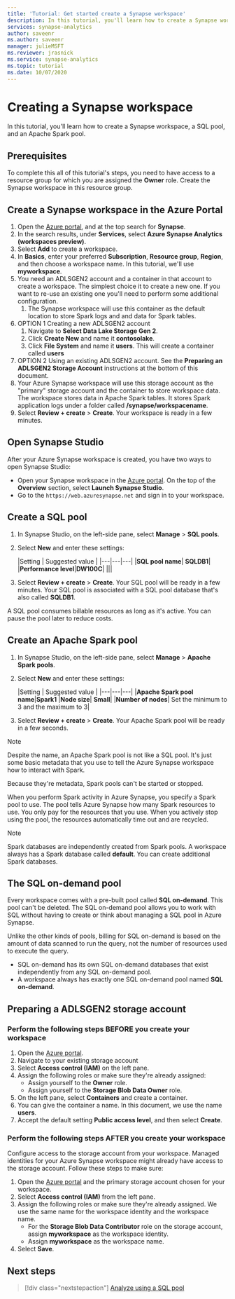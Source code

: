 ```yaml
---
title: 'Tutorial: Get started create a Synapse workspace' 
description: In this tutorial, you'll learn how to create a Synapse workspace, a SQL pool, and an Apache Spark pool.
services: synapse-analytics
author: saveenr
ms.author: saveenr
manager: julieMSFT
ms.reviewer: jrasnick
ms.service: synapse-analytics
ms.topic: tutorial
ms.date: 10/07/2020 
---
```


# Creating a Synapse workspace

In this tutorial, you'll learn how to create a Synapse workspace, a SQL pool, and an Apache Spark pool. 

## Prerequisites

To complete this all of this tutorial's steps, you need to have access to a resource group for which you are assigned the **Owner** role. Create the Synapse workspace in this resource group.

## Create a Synapse workspace in the Azure Portal

1. Open the [Azure portal](https://portal.azure.com), and at the top search for **Synapse**.
1. In the search results, under **Services**, select **Azure Synapse Analytics (workspaces preview)**.
1. Select **Add** to create a workspace.
1. In **Basics**, enter your preferred **Subscription**, **Resource group**, **Region**, and then choose a workspace name. In this tutorial, we'll use **myworkspace**.
1. You need an ADLSGEN2 account and a container in that account to create a workspace. The simplest choice it to create a new one. If you want to re-use an existing one you'll need to perform some additional configuration. 
    1. The Synapse workspace will use this container as the default location to store Spark logs and and data for Spark tables.
1. OPTION 1 Creating a new ADLSGEN2 account 
    1. Navigate to **Select Data Lake Storage Gen 2**. 
    1. Click **Create New** and name it **contosolake**.
    1. Click **File System** and name it **users**. This will create a container called **users**
1. OPTION 2 Using an existing ADLSGEN2 account. See the **Preparing an ADLSGEN2 Storage Account** instructions at the bottom of this document.
1. Your Azure Synapse workspace will use this storage account as the "primary" storage account and the container to store workspace data. The workspace stores data in Apache Spark tables. It stores Spark application logs under a folder called **/synapse/workspacename**.
1. Select **Review + create** > **Create**. Your workspace is ready in a few minutes.

## Open Synapse Studio

After your Azure Synapse workspace is created, you have two ways to open Synapse Studio:

* Open your Synapse workspace in the [Azure portal](https://portal.azure.com). On the top of the **Overview** section, select **Launch Synapse Studio**.
* Go to the `https://web.azuresynapse.net` and sign in to your workspace.

## Create a SQL pool

1. In Synapse Studio, on the left-side pane, select **Manage** > **SQL pools**.
1. Select **New** and enter these settings:

    |Setting | Suggested value | 
    |---|---|---|
    |**SQL pool name**| **SQLDB1**|
    |**Performance level**|**DW100C**|
    |||

1. Select **Review + create** > **Create**. Your SQL pool will be ready in a few minutes. Your SQL pool is associated with a SQL pool database that's also called **SQLDB1**.

A SQL pool consumes billable resources as long as it's active. You can pause the pool later to reduce costs.

## Create an Apache Spark pool

1. In Synapse Studio, on the left-side pane, select **Manage** > **Apache Spark pools**.
1. Select **New** and enter these settings:

    |Setting | Suggested value | 
    |---|---|---|
    |**Apache Spark pool name**|**Spark1**
    |**Node size**| **Small**|
    |**Number of nodes**| Set the minimum to 3 and the maximum to 3|

1. Select **Review + create** > **Create**. Your Apache Spark pool will be ready in a few seconds.

> [!NOTE]
> Despite the name, an Apache Spark pool is not like a SQL pool. It's just some basic metadata that you use to tell the Azure Synapse workspace how to interact with Spark.

Because they're metadata, Spark pools can't be started or stopped.

When you perform Spark activity in Azure Synapse, you specify a Spark pool to use. The pool tells Azure Synapse how many Spark resources to use. You only pay for the resources that you use. When you actively stop using the pool, the resources automatically time out and are recycled.

> [!NOTE]
> Spark databases are independently created from Spark pools. A workspace always has a Spark database called **default**. You can create additional Spark databases.

## The SQL on-demand pool

Every workspace comes with a pre-built pool called **SQL on-demand**. This pool can't be deleted. The SQL on-demand pool allows you to work with SQL without having to create or think about managing a SQL pool in Azure Synapse.

Unlike the other kinds of pools, billing for SQL on-demand is based on the amount of data scanned to run the query, not the number of resources used to execute the query.

* SQL on-demand has its own SQL on-demand databases that exist independently from any SQL on-demand pool.
* A workspace always has exactly one SQL on-demand pool named **SQL on-demand**.

## Preparing a ADLSGEN2 storage account

### Perform the following steps BEFORE you create your workspace

1. Open the [Azure portal](https://portal.azure.com).
1. Navigate to your existing storage account
1. Select **Access control (IAM)** on the left pane. 
1. Assign the following roles or make sure they're already assigned:
    * Assign yourself to the **Owner** role.
    * Assign yourself to the **Storage Blob Data Owner** role.
1. On the left pane, select **Containers** and create a container.
1. You can give the container a name. In this document, we use the name  **users**.
1. Accept the default setting **Public access level**, and then select **Create**.

### Perform the following steps AFTER you create your workspace

Configure access to the storage account from your workspace. Managed identities for your Azure Synapse workspace might already have access to the storage account. Follow these steps to make sure:

1. Open the [Azure portal](https://portal.azure.com) and the primary storage account chosen for your workspace.
1. Select **Access control (IAM)** from the left pane.
1. Assign the following roles or make sure they're already assigned. We use the same name for the workspace identity and the workspace name.
    * For the **Storage Blob Data Contributor** role on the storage account, assign **myworkspace** as the workspace identity.
    * Assign **myworkspace** as the workspace name.
1. Select **Save**.


## Next steps

> [!div class="nextstepaction"]
> [Analyze using a SQL pool](get-started-analyze-sql-pool.md)
